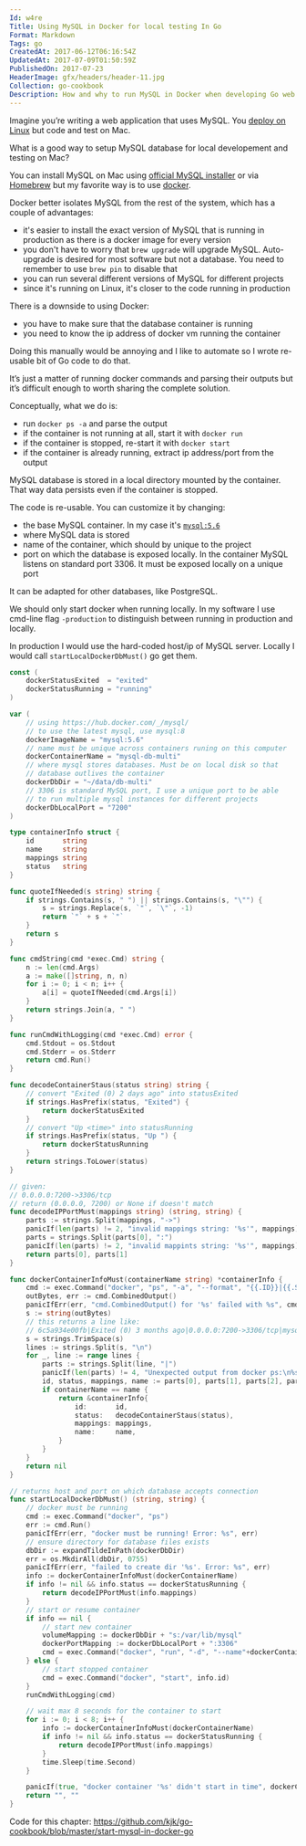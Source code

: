 ```yaml
---
Id: w4re
Title: Using MySQL in Docker for local testing In Go
Format: Markdown
Tags: go
CreatedAt: 2017-06-12T06:16:54Z
UpdatedAt: 2017-07-09T01:50:59Z
PublishedOn: 2017-07-23
HeaderImage: gfx/headers/header-11.jpg
Collection: go-cookbook
Description: How and why to run MySQL in Docker when developing Go web apps locally.
---
```


Imagine you’re writing a web application that uses MySQL. You [deploy on Linux](/article/5/blueprint-for-deploying-web-apps-on-coreos.html) but code and test on Mac.

What is a good way to setup MySQL database for local developement and testing on Mac?

You can install MySQL on Mac using [official MySQL installer](https://dev.mysql.com/downloads/mysql/) or via [Homebrew](https://brew.sh/) but my favorite way is to use [docker](https://store.docker.com/editions/community/docker-ce-desktop-mac).

Docker better isolates MySQL from the rest of the system, which has  a couple of advantages:
* it's easier to install the exact version of MySQL that is running in production as there is a docker image for every version
* you don't have to worry that `brew upgrade` will upgrade MySQL. Auto-upgrade is desired for most software but not a database. You need to remember to use `brew pin` to disable that
* you can run several different versions of MySQL for different projects
* since it's running on Linux, it's closer to the code running in production

There is a downside to using Docker:

* you have to make sure that the database container is running
* you need to know the ip address of docker vm running the container

Doing this manually would be annoying and I like to automate so I wrote re-usable bit of Go code to do that.

It’s just a matter of running docker commands and parsing their outputs but it’s difficult enough to worth sharing the complete solution.

Conceptually, what we do is:

* run `docker ps -a` and parse the output
* if the container is not running at all, start it with `docker run`
* if the container is stopped, re-start it with `docker start`
* if the container is already running, extract ip address/port from the output

MySQL database is stored in a local directory mounted by the container. That way data persists even if the container is stopped.

The code is re-usable. You can customize it by changing:

* the base MySQL container. In my case it's [`mysql:5.6`](https://hub.docker.com/_/mysql/)
* where MySQL data is stored
* name of the container, which should by unique to the project
* port on which the database is exposed locally. In the container MySQL listens on standard port 3306. It must be exposed locally on a unique port

It can be adapted for other databases, like PostgreSQL.

We should only start docker when running locally. In my software I use cmd-line flag `-production` to distinguish between running in production and locally.

In production I would use the hard-coded host/ip of MySQL server. Locally I would call `startLocalDockerDbMust()` go get them.

```go
const (
	dockerStatusExited  = "exited"
	dockerStatusRunning = "running"
)

var (
	// using https://hub.docker.com/_/mysql/
	// to use the latest mysql, use mysql:8
	dockerImageName = "mysql:5.6"
	// name must be unique across containers runing on this computer
	dockerContainerName = "mysql-db-multi"
	// where mysql stores databases. Must be on local disk so that
	// database outlives the container
	dockerDbDir = "~/data/db-multi"
	// 3306 is standard MySQL port, I use a unique port to be able
	// to run multiple mysql instances for different projects
	dockerDbLocalPort = "7200"
)

type containerInfo struct {
	id       string
	name     string
	mappings string
	status   string
}

func quoteIfNeeded(s string) string {
	if strings.Contains(s, " ") || strings.Contains(s, "\"") {
		s = strings.Replace(s, `"`, `\"`, -1)
		return `"` + s + `"`
	}
	return s
}

func cmdString(cmd *exec.Cmd) string {
	n := len(cmd.Args)
	a := make([]string, n, n)
	for i := 0; i < n; i++ {
		a[i] = quoteIfNeeded(cmd.Args[i])
	}
	return strings.Join(a, " ")
}

func runCmdWithLogging(cmd *exec.Cmd) error {
	cmd.Stdout = os.Stdout
	cmd.Stderr = os.Stderr
	return cmd.Run()
}

func decodeContainerStaus(status string) string {
	// convert "Exited (0) 2 days ago" into statusExited
	if strings.HasPrefix(status, "Exited") {
		return dockerStatusExited
	}
	// convert "Up <time>" into statusRunning
	if strings.HasPrefix(status, "Up ") {
		return dockerStatusRunning
	}
	return strings.ToLower(status)
}

// given:
// 0.0.0.0:7200->3306/tcp
// return (0.0.0.0, 7200) or None if doesn't match
func decodeIPPortMust(mappings string) (string, string) {
	parts := strings.Split(mappings, "->")
	panicIf(len(parts) != 2, "invalid mappings string: '%s'", mappings)
	parts = strings.Split(parts[0], ":")
	panicIf(len(parts) != 2, "invalid mappints string: '%s'", mappings)
	return parts[0], parts[1]
}

func dockerContainerInfoMust(containerName string) *containerInfo {
	cmd := exec.Command("docker", "ps", "-a", "--format", "{{.ID}}|{{.Status}}|{{.Ports}}|{{.Names}}")
	outBytes, err := cmd.CombinedOutput()
	panicIfErr(err, "cmd.CombinedOutput() for '%s' failed with %s", cmdString(cmd), err)
	s := string(outBytes)
	// this returns a line like:
	// 6c5a934e00fb|Exited (0) 3 months ago|0.0.0.0:7200->3306/tcp|mysql-db-multi
	s = strings.TrimSpace(s)
	lines := strings.Split(s, "\n")
	for _, line := range lines {
		parts := strings.Split(line, "|")
		panicIf(len(parts) != 4, "Unexpected output from docker ps:\n%s\n. Expected 4 parts, got %d (%v)\n", line, len(parts), parts)
		id, status, mappings, name := parts[0], parts[1], parts[2], parts[3]
		if containerName == name {
			return &containerInfo{
				id:       id,
				status:   decodeContainerStaus(status),
				mappings: mappings,
				name:     name,
			}
		}
	}
	return nil
}

// returns host and port on which database accepts connection
func startLocalDockerDbMust() (string, string) {
	// docker must be running
	cmd := exec.Command("docker", "ps")
	err := cmd.Run()
	panicIfErr(err, "docker must be running! Error: %s", err)
	// ensure directory for database files exists
	dbDir := expandTildeInPath(dockerDbDir)
	err = os.MkdirAll(dbDir, 0755)
	panicIfErr(err, "failed to create dir '%s'. Error: %s", err)
	info := dockerContainerInfoMust(dockerContainerName)
	if info != nil && info.status == dockerStatusRunning {
		return decodeIPPortMust(info.mappings)
	}
	// start or resume container
	if info == nil {
		// start new container
		volumeMapping := dockerDbDir + "s:/var/lib/mysql"
		dockerPortMapping := dockerDbLocalPort + ":3306"
		cmd = exec.Command("docker", "run", "-d", "--name"+dockerContainerName, "-p", dockerPortMapping, "-v", volumeMapping, "-e", "MYSQL_ALLOW_EMPTY_PASSWORD=yes", "-e", "MYSQL_INITDB_SKIP_TZINFO=yes", dockerImageName)
	} else {
		// start stopped container
		cmd = exec.Command("docker", "start", info.id)
	}
	runCmdWithLogging(cmd)

	// wait max 8 seconds for the container to start
	for i := 0; i < 8; i++ {
		info := dockerContainerInfoMust(dockerContainerName)
		if info != nil && info.status == dockerStatusRunning {
			return decodeIPPortMust(info.mappings)
		}
		time.Sleep(time.Second)
	}

	panicIf(true, "docker container '%s' didn't start in time", dockerContainerName)
	return "", ""
}
```

Code for this chapter: https://github.com/kjk/go-cookbook/blob/master/start-mysql-in-docker-go
